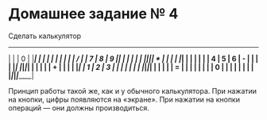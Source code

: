 # Домашнее задание № 4

Сделать калькулятор

 _______________________________
|                               |
|                             0 | 
|_______________________________|
|       |       |       |       |
|       |       |       |   /   |
|   7   |   8   |   9   |_______|
|       |       |       |       |
|_______|_______|_______|   *   |
|       |       |       |_______|
|       |       |       |       |
|   4   |   5   |   6   |   -   |
|       |       |       |_______|
|_______|_______|_______|       |
|       |       |       |   +   |
|       |       |       |_______|
|   1   |   2   |   3   |       |
|       |       |       |       |
|_______|_______|_______|       |
|       |       |       |   =   |
|       |       |       |       |
|       |   0   |       |       |
|       |       |       |       |
|_______|_______|_______|_______|

Принцип работы такой же, как и у обычного калькулятора. При нажатии на кнопки, цифры появляются на «экране». При нажатии на кнопки операций — они должны производиться.